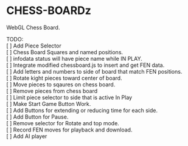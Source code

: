 # CHESS-BOARDz
WebGL Chess Board. 

TODO:<BR>
 [ ] Add Piece Selector <BR>
 [ ] Chess Board Squares and named positions.<BR>
 [ ] infodata status will have piece name while IN PLAY. <BR>
 [ ] Integrate modified chessboard.js to insert and get FEN data.<BR>
 [ ] Add letters and numbers to side of board that match FEN positions. <BR>
 [ ] Rotate kight pieces toward center of board.<BR>
 [ ] Move pieces to sqaures on chess board.<BR>
 [ ] Remove pieces from chess board<BR>
 [ ] Limit piece selector to side that is active In Play<BR>
 [ ] Make Start Game Button Work. <BR>
 [ ] Add Buttons for extending or reducing time for each side. <BR>
 [ ] Add Button for Pause.<BR>
 [ ] Remove selector for Rotate and top mode. <BR>
 [ ] Record FEN moves for playback and download. <BR>
 [ ] Add AI player<BR>
